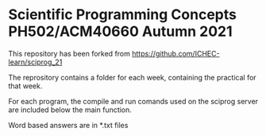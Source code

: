 # Scientific Programming Concepts PH502/ACM40660 Autumn 2021

This repository has been forked from https://github.com/ICHEC-learn/sciprog_21

The reprository contains a folder for each week, containing the practical for that week. 

For each program, the compile and run comands used on the sciprog server are included below the main function. 

Word based answers are in *.txt files
